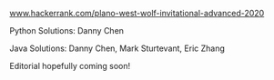 www.hackerrank.com/plano-west-wolf-invitational-advanced-2020

Python Solutions: Danny Chen

Java Solutions: Danny Chen, Mark Sturtevant, Eric Zhang

Editorial hopefully coming soon!
